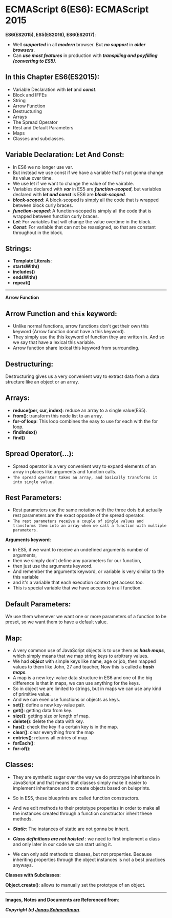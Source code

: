 # ECMAScript 6(ES6): ECMAScript 2015

**ES6(ES2015), ES5(ES2016), ES6(ES2017)**:

- Well **_supported_** in all **_modern_** browser. But **_no support_** in **_older browsers_**.
- Can **_use most features_** in production with **_transpiling and poyfilling (converting to ES5)_**.

## In this Chapter ES6(ES2015):

- Variable Declaration with **_let_** and **_const_**.
- Block and IFFEs
- String
- Arrow Function
- Destructuring
- Arrays
- The Spread Operator
- Rest and Default Parameters
- Maps
- Classes and subclasses.

## Variable Declaration: Let And Const:

- In ES6 we no longer use var.
- But instead we use const if we have a variable that's not gonna change its value over time.
- We use let if we want to change the value of the vairable.
- Variables declared with **_var_** in ES5 are **_function-scoped_**, but variables declared with **_let and const_** is ES6 are **_block-scoped_**.
- **_block-scoped_**: A block-scoped is simply all the code that is wrapped between block curly braces.
- **_function-scoped_**: A function-scoped is simply all the code that is wrapped between function curly braces.
- **_Let_**: For variables that will change the value overtime in the block.
- **_Const_**: For variable that can not be reassigned, so that are constant throughout in the block.

## Strings:

- **Template Literals**:
- **startsWith()**
- **includes()**
- **endsWith()**
- **repeat()**

---

**Arrow Function**

## Arrow Function and `this` keyword:

- Unlike normal functions, arrow functions don't get their own this keyword (Arrow function donot have a this keyword).
- They simply use the this keyword of function they are written in. And so we say that have a lexical this variable.
- Arrow function share lexical this keyword from surrounding.

## Destructuring:

Destructuring gives us a very convenient way to extract data from a data structure like an object or an array.

## Arrays:

- **reduce(per, cur, index)**: reduce an array to a single value(ES5).
- **from()**: transform this node list to an array.
- **for-of loop**: This loop combines the easy to use for each with the for loop.
- **findIndex()**
- **find()**

## Spread Operator(...):

- Spread operator is a very convenient way to expand elements of an array in places like arguments and function calls.
- `The spread operator takes an array, and basically transforms it into single value.`

## Rest Parameters:

- Rest parameters use the same notation with the three dots but actually rest parameters are the exact opposite of the spread operator.
- `The rest parameters receive a couple of single values and transforms them into an array when we call a function with multiple parameters.`

**Arguments keyword**:

- In ES5, if we want to receive an undefined arguments number of arguments,
- then we simply don't define any parameters for our function,
- then just use the arguments keyword.
- And remember the arguments keyword, or variable is very similar to the this variable
- and it's a variable that each execution context get access too.
- This is special variable that we have access to in all function.

## Default Parameters:

We use them whenever we want one or more parameters of a function to be preset, so we want them to have a default value.

## Map:

- A very common use of JavaScript objects is to use them as **_hash maps_**, which simply means that we map string keys to arbitrary values.
- We had **_object_** with simple keys like name, age or job, then mapped values to them like John, 27 and teacher, Now this is called a **_hash maps_**.
- A map is a new key-value data structure in ES6 and one of the big difference is that in maps, we can use anything for the keys.
- So in object we are limited to strings, but in maps we can use any kind of primitive value.
- And we can even use functions or objects as keys.
- **set()**: define a new key-value pair.
- **get()**: getting data from key.
- **size()**: getting size or length of map.
- **delete()**: delete the data with key.
- **has()**: check the key if a certain key is in the map.
- **clear()**: clear everything from the map
- **entries()**: returns all entries of map.
- **forEach()**:
- **for-of()**:

## Classes:

- They are synthetic sugar over the way we do prototype inheritance in JavaScript and that means that classes simply make it easier to implement inheritance and to create objects based on buleprints.
- So in ES5, these blueprints are called function constructors.
- And we edit methods to their prototype properties in order to make all the instances created through a function constructor inherit these methods.

- **_Static_**: The instances of static are not gonna be inherit.

- **_Class definitions are not hoisted_** : we need to first implement a class and only later in our code we can start using it.

- We can only add methods to classes, but not properties. Because inheriting properties through the object instances is not a best practices anyways.

**Classes with Subclasses**:

**Object.create()**: allows to manually set the prototype of an object.

---

**Images, Notes and Documents are Referenced from**:

**_Copyright (c) [Jonas Schmedtman](https://twitter.com/jonasschmedtman)_**.
